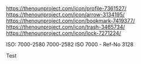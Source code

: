 https://thenounproject.com/icon/profile-7361527/
https://thenounproject.com/icon/arrow-3134195/
https://thenounproject.com/icon/bookmark-7419377/
https://thenounproject.com/icon/trash-3465734/
https://thenounproject.com/icon/lock-7271224/


ISO:
 7000-2580
 7000-2582
 ISO 7000 - Ref-No 3128

 Test